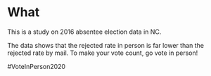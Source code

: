 What
====

This is a study on 2016 absentee election data in NC.

The data shows that the rejected rate in person is far lower than the rejected rate by mail. To make your vote count, go vote in person!

#VoteInPerson2020
